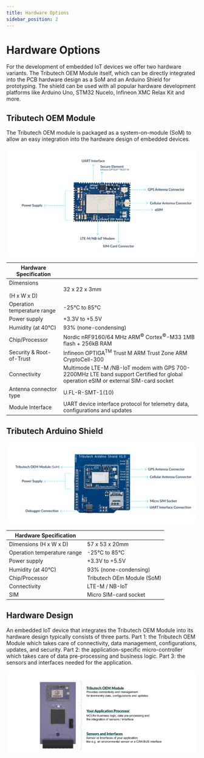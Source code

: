 ```yaml
---
title: Hardware Options
sidebar_position: 2
---
```


# Hardware Options

For the development of embedded IoT devices we offer two hardware variants. The Tributech OEM Module itself, which can be directly integrated into the PCB hardware design as a SoM and an Arduino Shield for prototyping. The shield can be used with all popular hardware development platforms like Arduino Uno, STM32 Nucelo, Infineon XMC Relax Kit and more.

## Tributech OEM Module

The Tributech OEM module is packaged as a system-on-module (SoM) to allow an easy integration into the hardware design of embedded devices.

![Description_Docs_OEM](./assets/Description_Docs_OEM.jpg)

|Hardware Specification ||
|----|----|
| Dimensions<br></br>(H x W x D) | 32 x 22 x 3mm |
| Operation temperature range | -25°C to 85°C |
| Power supply | +3.3V to +5.5V |
| Humidity (at 40°C) | 93% (none-condensing) |
| Chip/Processor | Nordic nRF9160/64 MHz ARM<sup>&copy;</sup> Cortex<sup>&copy;</sup>-M33  1MB flash + 256kB RAM |
| Security & Root-of-Trust  | Infineon OPTIGA<sup>TM</sup> Trust M  ARM Trust Zone  ARM CryptoCell-300 |
| Connectivity | Multimode LTE-M /NB-IoT modem with GPS  700-2200MHz LTE band support  Certified for global operation  eSIM or external SIM-card socket |
| Antenna connector type | U.FL-R-SMT-1(10) |
| Module Interface | UART device interface protocol for telemetry  data, configurations and updates |

## Tributech Arduino Shield 

![Description_Docs_Arduino](./assets/Description_Docs_Arduino.jpg)

|Hardware Specification||
|---|---|
| Dimensions (H x W x D) | 57 x 53 x 20mm |
| Operation temperature range | -25°C to 85°C |
| Power supply | +3.3V to +5.5V |
| Humidity (at 40°C) | 93% (none-condensing) |
| Chip/Processor | Tributech OEm Module (SoM) |
| Connectivity | LTE-M / NB-IoT |
| SIM | Micro SIM-card socket |

## Hardware Design

An embedded IoT device that integrates the Tributech OEM Module into its hardware design typically consists of three parts. Part 1: the Tributech OEM Module which takes care of connectivity, data management, configurations, updates, and security. Part 2: the application-specific micro-controller which takes care of data pre-processing and business logic. Part 3: the sensors and interfaces needed for the application.

![Hardware_design_example](./assets/Hardware_design_example.png)

